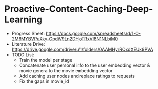 # Proactive-Content-Caching-Deep-Learning

*   Progress Sheet: https://docs.google.com/spreadsheets/d/1-O-2M6MYBVPuXky-GpdiV9Ln2DHjoTRxVI8N1NLbiM0
*   Literature Drive: https://drive.google.com/drive/u/1/folders/0AAMHyrROxdXEUk9PVA
*   TODO List:
    *   Train the model per stage
    *   Concatenate user personal info to the user embedding vector & movie genera to the movie embedding vector
    *   Add caching user nodes and replace ratings to requests
    *   Fix the gaps in movie_id
